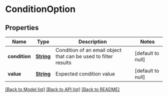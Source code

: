 # ConditionOption
## Properties

Name | Type | Description | Notes
------------ | ------------- | ------------- | -------------
**condition** | [**String**](string) | Condition of an email object that can be used to filter results | [default to null]
**value** | [**String**](string) | Expected condition value | [default to null]

[[Back to Model list]](../README#documentation-for-models) [[Back to API list]](../README#documentation-for-api-endpoints) [[Back to README]](../README)

